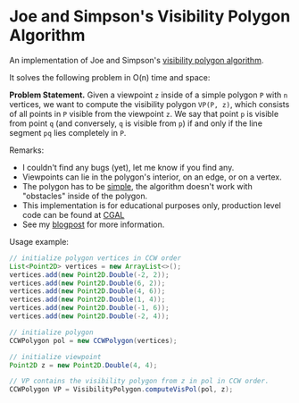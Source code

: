 # Joe and Simpson's Visibility Polygon Algorithm
An implementation of Joe and Simpson's [visibility polygon algorithm](https://cs.uwaterloo.ca/research/tr/1985/CS-85-38.pdf).

It solves the following problem in O(n) time and space:

**Problem Statement.** Given a viewpoint `z` inside of a simple polygon `P` with `n` vertices, we want to compute the visibility polygon `VP(P, z)`, which consists of all points in `P` visible from the viewpoint `z`. We say that point `p` is visible from point `q` (and conversely, `q` is visible from `p`) if and only if the line segment `pq` lies completely in `P`.

Remarks:
- I couldn't find any bugs (yet), let me know if you find any.
- Viewpoints can lie in the polygon's interior, on an edge, or on a vertex.
- The polygon has to be [simple](https://en.wikipedia.org/wiki/Simple_polygon), the algorithm doesn't work with "obstacles" inside of the polygon.
- This implementation is for educational purposes only, production level code can be found at [CGAL](https://doc.cgal.org/latest/Visibility_2/classCGAL_1_1Simple__polygon__visibility__2.html)
- See my [blogpost](https://glavas.github.io/2017/01/01/computing-visibility-polygons/) for more information.

Usage example:

``` java
// initialize polygon vertices in CCW order
List<Point2D> vertices = new ArrayList<>();
vertices.add(new Point2D.Double(-2, 2));
vertices.add(new Point2D.Double(6, 2));
vertices.add(new Point2D.Double(4, 6));
vertices.add(new Point2D.Double(1, 4));
vertices.add(new Point2D.Double(-1, 6));
vertices.add(new Point2D.Double(-2, 4));

// initialize polygon
CCWPolygon pol = new CCWPolygon(vertices);

// initialize viewpoint
Point2D z = new Point2D.Double(4, 4);

// VP contains the visibility polygon from z in pol in CCW order.
CCWPolygon VP = VisibilityPolygon.computeVisPol(pol, z);
```
